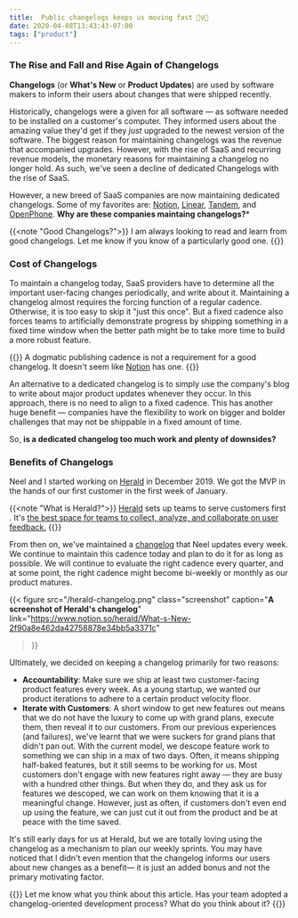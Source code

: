```yaml
---
title:  Public changelogs keeps us moving fast 🏃‍♀️🚀
date: 2020-04-08T13:43:43-07:00
tags: ["product"]
---
```


### The Rise and Fall and Rise Again of Changelogs

**Changelogs** (or **What's New** or **Product Updates**) are used by software
makers to inform their users about changes that were shipped recently.

Historically, changelogs were a given for all software — as software needed
to be installed on a customer's computer. They informed users about the
amazing value they'd get if they *just* upgraded to the newest version of the
software. The biggest reason for maintaining changelogs was the revenue that
accompanied upgrades. However, with the rise of SaaS and recurring revenue
models, the monetary reasons for maintaining a changelog no longer hold. As
such, we've seen a decline of dedicated Changelogs with the rise of SaaS.

However, a new breed of SaaS companies are now maintaining dedicated
changelogs. Some of my favorites are: [Notion](https://www.notion.so/What-s-New-157765353f2c4705bd45474e5ba8b46c),
[Linear](https://linear.app/changelog),
[Tandem](https://www.notion.so/Tandem-Product-Updates-618030187c7843a78ba76ada4f54bd01),
and [OpenPhone](https://updates.openphone.co/). **Why are these companies maintaing changelogs?***

{{<note "Good Changelogs?">}}
I am always looking to read and learn from good changelogs. Let me know if
you know of a particularly good one.
{{</note>}}

### Cost of Changelogs

To maintain a changelog today, SaaS providers have to determine all the
important user-facing changes periodically, and write about it. Maintaining a
changelog almost requires the forcing function of a regular cadence.
Otherwise, it is too easy to skip it "just this once". But a fixed cadence
also forces teams to artificially demonstrate progress by shipping something
in a fixed time window when the better path might be to take more time to
build a more robust feature.

{{<note>}}
A dogmatic publishing cadence is not a requirement for a good changelog. It
doesn't seem like
[Notion](https://www.notion.so/What-s-New-157765353f2c4705bd45474e5ba8b46c)
has one.
{{</note>}}

An alternative to a dedicated changelog is to simply use the company's blog
to write about major product updates whenever they occur. In this approach,
there is no need to align to a fixed cadence. This has another huge benefit —
companies have the flexibility to work on bigger and bolder challenges that
may not be shippable in a fixed amount of time.

So, **is a dedicated changelog too much work and plenty of downsides?**


### Benefits of Changelogs

Neel and I started working on [Herald](https://www.heraldhq.com) in December
2019. We got the MVP in the hands of our first customer in the first week of
January.

{{<note "What is Herald?">}}
[Herald](https://www.heraldhq.com) sets up teams to serve customers first .
It's [the best space for teams to collect, analyze, and collaborate on user
feedback.](https://www.heraldhq.com)
{{</note>}}

From then on, we've maintained a
[changelog](https://www.notion.so/herald/What-s-New-2f90a8e462da42758878e34bb5a3371c)
that Neel updates every week. We continue to maintain this cadence today and
plan to do it for as long as possible. We will continue to evaluate the right
cadence every quarter, and at some point, the right cadence might become
bi-weekly or monthly as our product matures.

{{< figure src="/herald-changelog.png" class="screenshot" caption="**A screenshot of Herald's changelog**"
link="https://www.notion.so/herald/What-s-New-2f90a8e462da42758878e34bb5a3371c"
>}}

Ultimately, we decided on keeping a changelog primarily for two reasons:

- **Accountability**: Make sure we ship at least two customer-facing product
features every week. As a young startup, we wanted our product iterations to
adhere to a certain product velocity floor.
- **Iterate with Customers**: A short window to get new features out means
that we do not have the luxury to come up with grand plans, execute them,
then reveal it to our customers. From our previous experiences (and
failures), we've learnt that we were suckers for grand plans that didn't pan
out. With the current model, we descope feature work to something we can ship
in a max of two days. Often, it means shipping half-baked features, but it
still seems to be working for us. Most customers don't engage with new
features right away — they are busy with a hundred other things. But when
they do, and they ask us for features we descoped, we can work on them
knowing that it is a meaningful change. However, just as often, if customers
don't even end up using the feature, we can just cut it out from the product
and be at peace with the time saved.

It's still early days for us at Herald, but we are totally loving using the
changelog as a mechanism to plan our weekly sprints. You may have noticed that I
didn't even mention that the changelog informs our users about new changes as
a benefit— it is just an added bonus and not the primary motivating factor.

{{<note Feedback>}}
Let me know what you think about this article. Has your team adopted a
changelog-oriented development process? What do you think about it?
{{</note>}}

